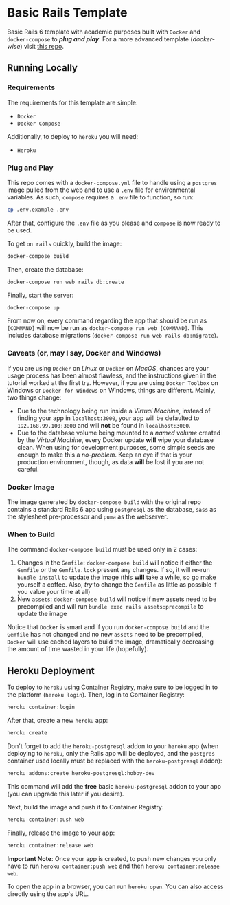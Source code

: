 # Basic Rails Template

Basic Rails 6 template with academic purposes built with `Docker` and `docker-compose` to **_plug and play_**. For a more advanced template (_docker-wise_) visit [this repo](https://github.com/daleal/rails-template).

## Running Locally

### Requirements

The requirements for this template are simple:

* `Docker`
* `Docker Compose`

Additionally, to deploy to `heroku` you will need:

* `Heroku`

### Plug and Play

This repo comes with a `docker-compose.yml` file to handle using a `postgres` image pulled from the web and to use a `.env` file for environmental variables. As such, `compose` requires a `.env` file to function, so run:

```sh
cp .env.example .env
```

After that, configure the `.env` file as you please and `compose` is now ready to be used.

To get `on rails` quickly, build the image:

```sh
docker-compose build
```

Then, create the database:

```sh
docker-compose run web rails db:create
```

Finally, start the server:

```sh
docker-compose up
```

From now on, every command regarding the app that should be run as `[COMMAND]` will now be run as `docker-compose run web [COMMAND]`. This includes database migrations (`docker-compose run web rails db:migrate`).

### Caveats (or, may I say, Docker and Windows)

If you are using `Docker` on _Linux_ or `Docker` on _MacOS_, chances are your usage process has been almost flawless, and the instructions given in the tutorial worked at the first try. However, if you are using `Docker Toolbox` on Windows or `Docker for Windows` on Windows, things are different. Mainly, two things change:

* Due to the technology being run inside a _Virtual Machine_, instead of finding your app in `localhost:3000`, your app will be defaulted to `192.168.99.100:3000` and will **not** be found in `localhost:3000`.
* Due to the database volume being mounted to a _named volume_ created by the _Virtual Machine_, every Docker update **will** wipe your database clean. When using for development purposes, some simple seeds are enough to make this a _no-problem_. Keep an eye if that is your production environment, though, as data **will** be lost if you are not careful.

### Docker Image

The image generated by `docker-compose build` with the original repo contains a standard Rails 6 app using `postgresql` as the database, `sass` as the stylesheet pre-processor and `puma` as the webserver.

### When to Build

The command `docker-compose build` must be used only in 2 cases:

1. Changes in the `Gemfile`: `docker-compose build` will notice if either the `Gemfile` or the `Gemfile.lock` present any changes. If so, it will re-run `bundle install` to update the image (this **will** take a while, so go make yourself a coffee. Also, _try_ to change the `Gemfile` as little as possible if you value your time at all)
2. New `assets`: `docker-compose build` will notice if new assets need to be precompiled and will run `bundle exec rails assets:precompile` to update the image

Notice that `Docker` is smart and if you run `docker-compose build` and the `Gemfile` has not changed and no new `assets` need to be precompiled, `Docker` will use cached layers to build the image, dramatically decreasing the amount of time wasted in your life (hopefully).

## Heroku Deployment

To deploy to `heroku` using Container Registry, make sure to be logged in to the platform (`heroku login`). Then, log in to Container Registry:

```sh
heroku container:login
```

After that, create a new `heroku` app:

```sh
heroku create
```

Don't forget to add the `heroku-postgresql` addon to your `heroku` app (when deploying to `heroku`, only the Rails app will be deployed, and the `postgres` container used locally must be replaced with the `heroku-postgresql` addon):

```sh
heroku addons:create heroku-postgresql:hobby-dev
```

This command will add the **free** basic `heroku-postgresql` addon to your app (you can upgrade this later if you desire).

Next, build the image and push it to Container Registry:

```sh
heroku container:push web
```

Finally, release the image to your app:

```sh
heroku container:release web
```

**Important Note**: Once your app is created, to push new changes you only have to run `heroku container:push web` and then `heroku container:release web`.

To open the app in a browser, you can run `heroku open`. You can also access directly using the app's URL.
